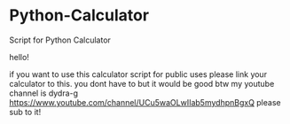 # Python-Calculator
Script for Python Calculator

hello!

if you want to use this calculator script for public uses please link your calculator to this.
you dont have to but it would be good
btw my youtube channel is dydra-g
https://www.youtube.com/channel/UCu5waOLwIIab5mydhpnBgxQ
please sub to it!


